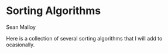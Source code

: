# Sorting Algorithms #
Sean Malloy

Here is a collection of several sorting algorithms that I will add to ocasionally.
